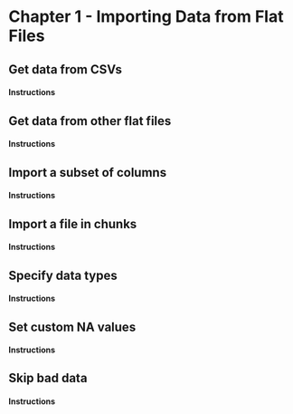 # Chapter 1 - Importing Data from Flat Files

## Get data from CSVs

#### Instructions


## Get data from other flat files

#### Instructions


## Import a subset of columns

#### Instructions


## Import a file in chunks

#### Instructions


## Specify data types

#### Instructions


## Set custom NA values

#### Instructions


## Skip bad data

#### Instructions